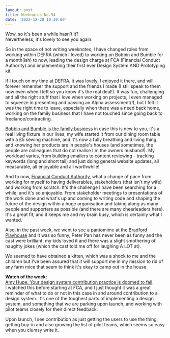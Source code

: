 ```yaml
---
layout: post
title: Weeknotes No.54
date: '2023-12-20 10:30:00'
---
```

Wow, so it's been a while hasn't it?<br>
Nevertheless, it's lovely to see you again.

So in the space of not writing weeknotes, I have changed roles from working within DEFRA (which I loved) to working on Bobbin and Bumble for a month(ish) to now, leading the design charge at FCA (Financial Conduct Authority) and implementing their first ever Design System AND Prototyping kit.

If I touch on my time at DEFRA, it was lovely, I enjoyed it there, and will forever remember the support and the friends I made (I still speak to them now even when I left so you know it's the real deal!). It was fun, challenging and all the right stuff that I love when working on projects, I even managed to squeeze in presenting and passing an Alpha assessment(!), but I felt it was the right time to leave, especially when there was a need back home, working on the family business that I have not touched since going back to freelance/contracting.

<a href="https://www.bobbinandbumble.com/" title="click here to view bobbin and bumble">Bobbin and Bumble is the family business</a> in case this is new to you, it's a real living fixture in our lives, my wife started it from our dining room table with a £5 sewing machine, and it's now a fully breathing and living thing, and knowing her products are in people's houses (and sometimes, the people are colleagues that do not realise I'm the owners husband!). My workload varies, from building emailers to content reviewing - tracking keywords (long and short tail) and just doing general website updates, all measurable, all enjoyable and all worthwhile!

And to now, <a href="https://www.fca.org.uk/" title="click to see FCA website">Financial Conduct Authority</a>, what a change of pace from working for myself to having deliverables, stakeholders (that isn't my wife) and working from scratch. It's the challenge I have been searching for a while, and it's so enjoyable. From stakeholder meetings to presentations of the work done and what's up and coming to writing code and shaping the future of the design within a huge organisation and taking along as many people and supporters as possible (and there are many cheerleaders here). It's a great fit, and it keeps me and my brain busy, which is certainly what I wanted.

Also, in the past week, we went to see a pantomime at the <a href="https://bradfordplayhouse.org.uk/" title="visit bradford playhouse">Bradford Playhouse</a> and it was so funny, Peter Pan has never been as funny and the cast were brilliant, my kids loved it and there was a slight smothering of naughty jokes (which the cast told me off for laughing A LOT at).

We seemed to have obtained a kitten, which was a shock to me and the children but I've been assured that it will support me in my mission to rid of any farm mice that seem to think it's okay to camp out in the house.

<strong>Watch of the week:</strong><br>
<a href="https://www.youtube.com/watch?v=2xvq7CLlEkw">Amy Hupe: Your design system contribution practice is doomed to fail</a>.<br>
I watched this before starting at FCA, and I just thought it was a great reminder of what to do or not in this case in and around contribution to a design system. It's one of the toughest parts of implementing a design system, and something that we are parking upon launch, and working with pilot teams closely for their direct feedback.

Upon launch, I see contribution as just getting the users to use the thing, getting buy-in and also growing the list of pilot teams, which seems so easy when you clumsy write it.